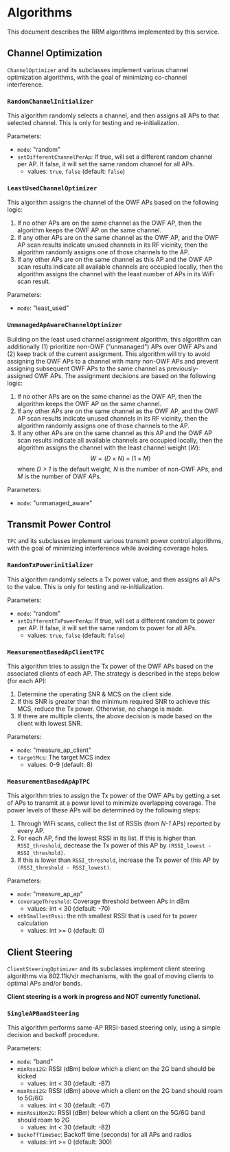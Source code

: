 # Algorithms
This document describes the RRM algorithms implemented by this service.

## Channel Optimization
`ChannelOptimizer` and its subclasses implement various channel optimization
algorithms, with the goal of minimizing co-channel interference.

### `RandomChannelInitializer`
This algorithm randomly selects a channel, and then assigns all APs to that
selected channel. This is only for testing and re-initialization.

Parameters:
* `mode`: "random"
* `setDifferentChannelPerAp`: If true, will set a different random channel per AP. If false, it will set the same random channel for all APs.
    * values: `true`, `false` (default: `false`)

### `LeastUsedChannelOptimizer`
This algorithm assigns the channel of the OWF APs based on the following logic:
1. If no other APs are on the same channel as the OWF AP, then the algorithm
   keeps the OWF AP on the same channel.
2. If any other APs are on the same channel as the OWF AP, and the OWF AP scan
   results indicate unused channels in its RF vicinity, then the algorithm
   randomly assigns one of those channels to the AP.
3. If any other APs are on the same channel as this AP and the OWF AP scan
   results indicate all available channels are occupied locally, then the
   algorithm assigns the channel with the least number of APs in its WiFi scan
   result.

Parameters:
* `mode`: "least_used"

### `UnmanagedApAwareChannelOptimizer`
Building on the least used channel assignment algorithm, this algorithm can
additionally (1) prioritize non-OWF ("unmanaged") APs over OWF APs and (2) keep
track of the current assignment. This algorithm will try to avoid assigning the
OWF APs to a channel with many non-OWF APs and prevent assigning subsequent OWF
APs to the same channel as previously-assigned OWF APs. The assignment decisions
are based on the following logic:
1. If no other APs are on the same channel as the OWF AP, then the algorithm
   keeps the OWF AP on the same channel.
2. If any other APs are on the same channel as the OWF AP, and the OWF AP scan
   results indicate unused channels in its RF vicinity, then the algorithm
   randomly assigns one of those channels to the AP.
3. If any other APs are on the same channel as this AP and the OWF AP scan
   results indicate all available channels are occupied locally, then the
   algorithm assigns the channel with the least channel weight (*W*):
   $$ W = (D \times N) + (1 \times M) $$
   where *D > 1* is the default weight, *N* is the number of non-OWF APs, and
   *M* is the number of OWF APs.

Parameters:
* `mode`: "unmanaged_aware"

## Transmit Power Control
`TPC` and its subclasses implement various transmit power control algorithms,
with the goal of minimizing interference while avoiding coverage holes.

### `RandomTxPowerinitializer`
This algorithm randomly selects a Tx power value, and then assigns all APs to
the value. This is only for testing and re-initialization.

Parameters:
* `mode`: "random"
* `setDifferentTxPowerPerAp`: If true, will set a different random tx power per AP. If false, it will set the same random tx power for all APs.
    * values: `true`, `false` (default: `false`)

### `MeasurementBasedApClientTPC`
This algorithm tries to assign the Tx power of the OWF APs based on the
associated clients of each AP. The strategy is described in the steps below (for
each AP):
1. Determine the operating SNR & MCS on the client side.
2. If this SNR is greater than the minimum required SNR to achieve this MCS,
   reduce the Tx power. Otherwise, no change is made.
3. If there are multiple clients, the above decision is made based on the client
   with lowest SNR.

Parameters:
* `mode`: "measure_ap_client"
* `targetMcs`: The target MCS index
    * values: 0-9 (default: 8)

### `MeasurementBasedApApTPC`
This algorithm tries to assign the Tx power of the OWF APs by getting a set of
APs to transmit at a power level to minimize overlapping coverage. The power
levels of these APs will be determined by the following steps:
1. Through WiFi scans, collect the list of RSSIs (from *N-1* APs) reported by
   every AP.
2. For each AP, find the lowest RSSI in its list. If this is higher than
   `RSSI_threshold`, decrease the Tx power of this AP by
   `(RSSI_lowest - RSSI_threshold)`.
3. If this is lower than `RSSI_threshold`, increase the Tx power of this AP by
   `(RSSI_threshold - RSSI_lowest)`.

Parameters:
* `mode`: "measure_ap_ap"
* `coverageThreshold`: Coverage threshold between APs in dBm
    * values: int < 30 (default: -70)
* `nthSmallestRssi`: the nth smallest RSSI that is used for tx power calculation
    * values: int >= 0 (default: 0)

## Client Steering
`ClientSteeringOptimizer` and its subclasses implement client steering
algorithms via 802.11k/v/r mechanisms, with the goal of moving clients to
optimal APs and/or bands.

**Client steering is a work in progress and NOT currently functional.**

### `SingleAPBandSteering`
This algorithm performs same-AP RRSI-based steering only, using a simple
decision and backoff procedure.

Parameters:
* `mode`: "band"
* `minRssi2G`: RSSI (dBm) below which a client on the 2G band should be kicked
    * values: int < 30 (default: -87)
* `maxRssi2G`: RSSI (dBm) above which a client on the 2G band should roam to
   5G/6G
    * values: int < 30 (default: -67)
* `minRssiNon2G`: RSSI (dBm) below which a client on the 5G/6G band should roam
  to 2G
    * values: int < 30 (default: -82)
* `backoffTimeSec`: Backoff time (seconds) for all APs and radios
    * values: int >= 0 (default: 300)
